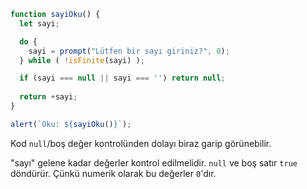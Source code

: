 ```js run demo
function sayiOku() {
  let sayi;

  do {
    sayi = prompt("Lütfen bir sayı giriniz?", 0);
  } while ( !isFinite(sayi) );

  if (sayi === null || sayi === '') return null;
  
  return +sayi;
}

alert(`Oku: ${sayiOku()}`);
```
Kod `null`/boş değer kontrolünden dolayı biraz garip görünebilir.

"sayı" gelene kadar değerler kontrol edilmelidir. `null` ve boş satır `true` döndürür. Çünkü numerik olarak bu değerler `0`'dır.
